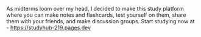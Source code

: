 As midterms loom over my head, I decided to make this study platform where you can make notes and flashcards, test yourself on them, share them with your friends, and make discussion groups. Start studying now at - https://studyhub-219.pages.dev
